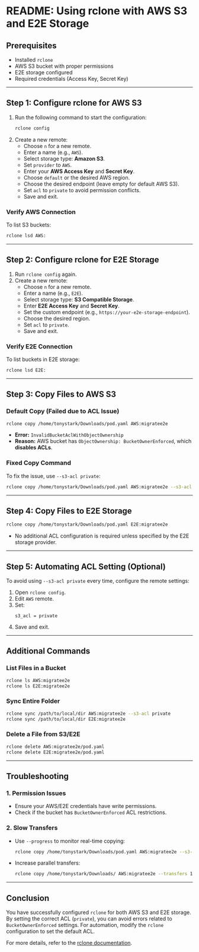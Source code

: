 # README: Using rclone with AWS S3 and E2E Storage

## Prerequisites
- Installed `rclone`
- AWS S3 bucket with proper permissions
- E2E storage configured
- Required credentials (Access Key, Secret Key)

---

## **Step 1: Configure rclone for AWS S3**
1. Run the following command to start the configuration:
   ```bash
   rclone config
   ```
2. Create a new remote:
   - Choose `n` for a new remote.
   - Enter a name (e.g., `AWS`).
   - Select storage type: **Amazon S3**.
   - Set `provider` to `AWS`.
   - Enter your **AWS Access Key** and **Secret Key**.
   - Choose `default` or the desired AWS region.
   - Choose the desired endpoint (leave empty for default AWS S3).
   - Set `acl` to `private` to avoid permission conflicts.
   - Save and exit.

### **Verify AWS Connection**
To list S3 buckets:
```bash
rclone lsd AWS:
```

---

## **Step 2: Configure rclone for E2E Storage**
1. Run `rclone config` again.
2. Create a new remote:
   - Choose `n` for a new remote.
   - Enter a name (e.g., `E2E`).
   - Select storage type: **S3 Compatible Storage**.
   - Enter **E2E Access Key** and **Secret Key**.
   - Set the custom endpoint (e.g., `https://your-e2e-storage-endpoint`).
   - Choose the desired region.
   - Set `acl` to `private`.
   - Save and exit.

### **Verify E2E Connection**
To list buckets in E2E storage:
```bash
rclone lsd E2E:
```

---

## **Step 3: Copy Files to AWS S3**
### **Default Copy (Failed due to ACL Issue)**
```bash
rclone copy /home/tonystark/Downloads/pod.yaml AWS:migratee2e
```
- **Error:** `InvalidBucketAclWithObjectOwnership`
- **Reason:** AWS bucket has `ObjectOwnership: BucketOwnerEnforced`, which **disables ACLs**.

### **Fixed Copy Command**
To fix the issue, use `--s3-acl private`:
```bash
rclone copy /home/tonystark/Downloads/pod.yaml AWS:migratee2e --s3-acl private
```

---

## **Step 4: Copy Files to E2E Storage**
```bash
rclone copy /home/tonystark/Downloads/pod.yaml E2E:migratee2e
```
- No additional ACL configuration is required unless specified by the E2E storage provider.

---

## **Step 5: Automating ACL Setting (Optional)**
To avoid using `--s3-acl private` every time, configure the remote settings:
1. Open `rclone config`.
2. Edit `AWS` remote.
3. Set:
   ```
   s3_acl = private
   ```
4. Save and exit.

---

## **Additional Commands**
### **List Files in a Bucket**
```bash
rclone ls AWS:migratee2e
rclone ls E2E:migratee2e
```

### **Sync Entire Folder**
```bash
rclone sync /path/to/local/dir AWS:migratee2e --s3-acl private
rclone sync /path/to/local/dir E2E:migratee2e
```

### **Delete a File from S3/E2E**
```bash
rclone delete AWS:migratee2e/pod.yaml
rclone delete E2E:migratee2e/pod.yaml
```

---

## **Troubleshooting**
### **1. Permission Issues**
- Ensure your AWS/E2E credentials have write permissions.
- Check if the bucket has `BucketOwnerEnforced` ACL restrictions.

### **2. Slow Transfers**
- Use `--progress` to monitor real-time copying:
  ```bash
  rclone copy /home/tonystark/Downloads/pod.yaml AWS:migratee2e --s3-acl private --progress
  ```
- Increase parallel transfers:
  ```bash
  rclone copy /home/tonystark/Downloads/ AWS:migratee2e --transfers 10 --s3-acl private
  ```

---

## **Conclusion**
You have successfully configured `rclone` for both AWS S3 and E2E storage. By setting the correct ACL (`private`), you can avoid errors related to `BucketOwnerEnforced` settings. For automation, modify the `rclone` configuration to set the default ACL.

For more details, refer to the [rclone documentation](https://rclone.org/).

